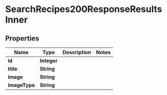 

# SearchRecipes200ResponseResultsInner

## Properties

Name | Type | Description | Notes
------------ | ------------- | ------------- | -------------
**id** | **Integer** |  | 
**title** | **String** |  | 
**image** | **String** |  | 
**imageType** | **String** |  | 




